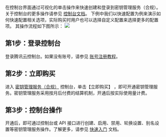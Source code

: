 在控制台界面通过可视化的单击操作来快速创建和登录到密钥管理服务（合规）。关于控制台的更多操作请参见 [控制台文档](https://cloud.tencent.com/document/product/567)。
下例中我们以快速配置为例来演示如何快速配置相关选项，实际购买时用户也可以选择自定义配置来选择更多的配置项。
其操作流程如下图所示：
![](https://main.qcloudimg.com/raw/26a85cef522f1e5decac428d204a2720.svg)

## 第1步：登录控制台
登录腾讯云控制台。如果没有账号，请参见 [账号注册教程](https://cloud.tencent.com/document/product/378/17985)。

## 第2步：立即购买
进入 [密钥管理服务（合规）](https://console.cloud.tencent.com/kms2) 控制台，单击【立即购买】 ，即可开通密钥管理服务。密钥管理服务采用按月后付费的结算机制，开通后按实际使用量计费。

## 第3步：控制台操作
开通后，即可通过控制台或 API 接口进行创建、启用、禁用、轮换设置、别名设置等密钥管理服务操作。了解更多，请参见 [快速入门](https://cloud.tencent.com/document/product/573/8875) 文档。
